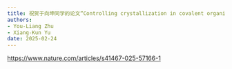 ```yaml
---
title: 祝贺于向坤同学的论文“Controlling crystallization in covalent organic frameworks to facilitate photocatalytic hydrogen production”被Nature Communications期刊接受发表。
authors:
- You-Liang Zhu
- Xiang-Kun Yu
date: 2025-02-24
---
```

<https://www.nature.com/articles/s41467-025-57166-1>
